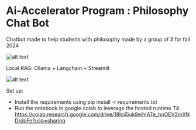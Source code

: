 # Ai-Accelerator Program : Philosophy Chat Bot
Chatbot made to help students with philosophy made by a group of 3 for fall 2024 

![alt text](image.png)

Local RAG: Ollama + Langchain + Streamlit

![alt text](image-1.png)

Set up:

* Install the requirements using pip install -r requirements.txt
* Run the notebook in google colab to leverage the hosted runtime T4: https://colab.research.google.com/drive/18lcii5uk8eihIATe_hnOEV2mXNDrdoFe?usp=sharing
